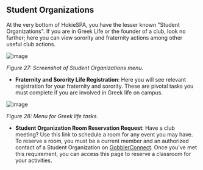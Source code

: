 ## Student Organizations 
At the very bottom of HokieSPA, you have the lesser known "Student Organizations". If you are in Greek Life or the founder of a club, look no further; here you can view sorority and fraternity actions among other useful club actions.

![image](https://hackmd.io/_uploads/S1_LMIxpyl.png)

*Figure 27: Screenshot of Student Organizations menu.*

* **Fraternity and Sorority Life Registration**: Here you will see relevant registration for your fraternity and sorority. These are pivotal tasks you must complete if you are involved in Greek life on campus.

![image](https://hackmd.io/_uploads/Bkx39YFa1x.png)

*Figure 28: Menu for Greek life tasks.*

* **Student Organization Room Reservation Request**: Have a club meeting? Use this link to schedule a room for any event you may have. To reserve a room, you must be a current member and an authorized contact of a Student Organization on [GobblerConnect](https://gobblerconnect.vt.edu/). Once you've met this requirement, you can access this page to reserve a classroom for your activities.